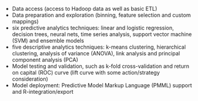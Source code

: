 * Data access (access to Hadoop data as well as basic ETL)
* Data preparation and exploration (binning, feature selection and custom mappings)
* six predictive analytics techniques: linear and logistic regression, decision trees, neural nets, time series analysis, support vector machine (SVM) and ensemble models
* five descriptive analytics techniques: k-means clustering, hierarchical clustering, analysis of variance (ANOVA), link analysis and principal component analysis (PCA)
* Model testing and validation, such as k-fold cross-validation and return on capital (ROC) curve (lift curve with some action/strategy consideration)
* Model deployment: Predictive Model Markup Language (PMML) support and R-integration/export
